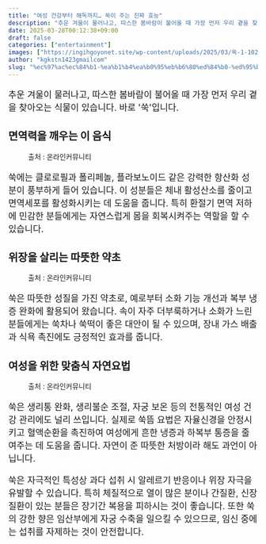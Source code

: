 ```yaml
---
title: "여성 건강부터 해독까지… 쑥이 주는 진짜 효능"
description: "추운 겨울이 물러나고, 따스한 봄바람이 불어올 때 가장 먼저 우리 곁을 찾아오는 식물이 있습니다. 바로 '쑥'입니다."
date: 2025-03-28T00:12:38+09:00
draft: false
categories: ["entertainment"]
images: ["https://ingihgoyonet.site/wp-content/uploads/2025/03/쑥-1-1024x768.jpg", "https://ingihgoyonet.site/wp-content/uploads/2025/03/쑥차효능-1.png", "https://ingihgoyonet.site/wp-content/uploads/2025/03/쑥라떼.png"]
author: "kgkstn1423gmailcom"
slug: "%ec%97%ac%ec%84%b1-%ea%b1%b4%ea%b0%95%eb%b6%80%ed%84%b0-%ed%95%b4%eb%8f%85%ea%b9%8c%ec%a7%80-%ec%91%a5%ec%9d%b4-%ec%a3%bc%eb%8a%94-%ec%a7%84%ec%a7%9c-%ed%9a%a8%eb%8a%a5"
---
```


<p style="font-size:18px">추운 겨울이 물러나고, 따스한 봄바람이 불어올 때 가장 먼저 우리 곁을 찾아오는 식물이 있습니다. 바로 '쑥'입니다. </p> <h2 >면역력을 깨우는 이 음식</h2> <figure ><img src="https://ingihgoyonet.site/wp-content/uploads/2025/03/쑥-1-1024x768.jpg" alt="" style="aspect-ratio:16/9;object-fit:cover"/><figcaption >출처 : 온라인커뮤니티</figcaption></figure> <p style="font-size:18px">쑥에는 클로로필과 폴리페놀, 플라보노이드 같은 강력한 항산화 성분이 풍부하게 들어 있습니다. 이 성분들은 체내 활성산소를 줄이고 면역세포를 활성화시키는 데 도움을 줍니다. 특히 환절기 면역 저하에 민감한 분들에게는 자연스럽게 몸을 회복시켜주는 역할을 할 수 있습니다.</p> <h2 >위장을 살리는 따뜻한 약초</h2> <figure ><img src="https://ingihgoyonet.site/wp-content/uploads/2025/03/쑥차효능-1.png" alt="" style="aspect-ratio:16/9;object-fit:cover"/><figcaption >출처 : 온라인커뮤니티</figcaption></figure> <p style="font-size:18px">쑥은 따뜻한 성질을 가진 약초로, 예로부터 소화 기능 개선과 복부 냉증 완화에 활용되어 왔습니다. 속이 자주 더부룩하거나 소화가 느린 분들에게는 쑥차나 쑥떡이 좋은 대안이 될 수 있으며, 장내 가스 배출과 식욕 촉진에도 긍정적인 효과를 줍니다.</p> <h2 >여성을 위한 맞춤식 자연요법</h2> <figure ><img src="https://ingihgoyonet.site/wp-content/uploads/2025/03/쑥라떼.png" alt="" style="aspect-ratio:16/9;object-fit:cover"/><figcaption >출처 : 온라인커뮤니티</figcaption></figure> <p style="font-size:18px">쑥은 생리통 완화, 생리불순 조절, 자궁 보온 등의 전통적인 여성 건강 관리에도 널리 쓰입니다. 실제로 쑥뜸 요법은 자율신경을 안정시키고 혈액순환을 촉진하여 여성에게 흔한 냉증과 하복부 통증을 줄여주는 데 도움을 줍니다. 자연이 준 따뜻한 처방이라 해도 과언이 아닙니다.</p> <p style="font-size:18px">쑥은 자극적인 특성상 과다 섭취 시 알레르기 반응이나 위장 자극을 유발할 수 있습니다. 특히 체질적으로 열이 많은 분이나 간질환, 신장 질환이 있는 분들은 장기간 복용을 피하시는 것이 좋습니다. 또한 쑥의 강한 향은 임산부에게 자궁 수축을 일으킬 수 있으므로, 임신 중에는 섭취를 자제하는 것이 안전합니다.</p>